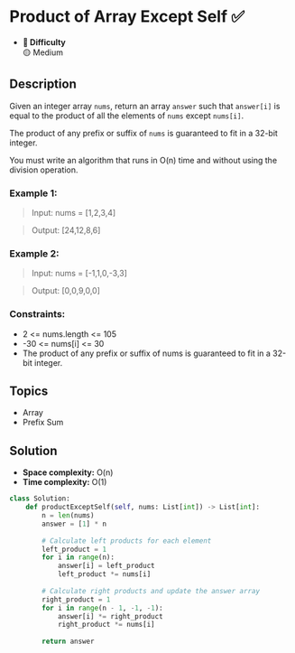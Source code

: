 # Product of Array Except Self ✅
- **📁 Difficulty**  
  🟡 Medium

## Description

Given an integer array `nums`, return an array `answer` such that `answer[i]` is equal to the product of all the elements of `nums` except `nums[i]`.

The product of any prefix or suffix of `nums` is guaranteed to fit in a 32-bit integer.

You must write an algorithm that runs in O(n) time and without using the division operation.

### Example 1:

> Input: nums = [1,2,3,4]

> Output: [24,12,8,6]

### Example 2:

> Input: nums = [-1,1,0,-3,3]

> Output: [0,0,9,0,0]
 
### Constraints:

- 2 <= nums.length <= 105
- -30 <= nums[i] <= 30
- The product of any prefix or suffix of nums is guaranteed to fit in a 32-bit integer.


## Topics
- Array
- Prefix Sum

## Solution
- **Space complexity:** O(n)
- **Time complexity:** O(1)

```py
class Solution:
    def productExceptSelf(self, nums: List[int]) -> List[int]:
        n = len(nums)
        answer = [1] * n
        
        # Calculate left products for each element
        left_product = 1
        for i in range(n):
            answer[i] = left_product
            left_product *= nums[i]
        
        # Calculate right products and update the answer array
        right_product = 1
        for i in range(n - 1, -1, -1):
            answer[i] *= right_product
            right_product *= nums[i]
        
        return answer
```